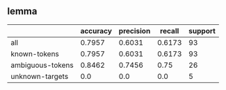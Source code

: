 
## lemma

|                  | accuracy | precision | recall | support |
|------------------|----------|-----------|--------|---------|
| all              | 0.7957   | 0.6031    | 0.6173 | 93      |
| known-tokens     | 0.7957   | 0.6031    | 0.6173 | 93      |
| ambiguous-tokens | 0.8462   | 0.7456    | 0.75   | 26      |
| unknown-targets  | 0.0      | 0.0       | 0.0    | 5       |

